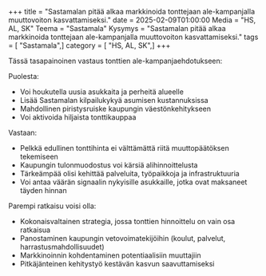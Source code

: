 +++
title = "Sastamalan pitää alkaa markkinoida tonttejaan ale-kampanjalla muuttovoiton kasvattamiseksi."
date = 2025-02-09T01:00:00
Media = "HS, AL, SK"
Teema = "Sastamala"
Kysymys = "Sastamalan pitää alkaa markkinoida tonttejaan ale-kampanjalla muuttovoiton kasvattamiseksi."
tags = [ "Sastamala",]
category = [ "HS, AL, SK",]
+++

Tässä tasapainoinen vastaus tonttien ale-kampanjaehdotukseen:

Puolesta:
- Voi houkutella uusia asukkaita ja perheitä alueelle
- Lisää Sastamalan kilpailukykyä asumisen kustannuksissa
- Mahdollinen piristysruiske kaupungin väestönkehitykseen
- Voi aktivoida hiljaista tonttikauppaa

Vastaan:
- Pelkkä edullinen tonttihinta ei välttämättä riitä muuttopäätöksen tekemiseen
- Kaupungin tulonmuodostus voi kärsiä alihinnoittelusta
- Tärkeämpää olisi kehittää palveluita, työpaikkoja ja infrastruktuuria
- Voi antaa väärän signaalin nykyisille asukkaille, jotka ovat maksaneet täyden hinnan

Parempi ratkaisu voisi olla:
- Kokonaisvaltainen strategia, jossa tonttien hinnoittelu on vain osa ratkaisua
- Panostaminen kaupungin vetovoimatekijöihin (koulut, palvelut, harrastusmahdollisuudet)
- Markkinoinnin kohdentaminen potentiaalisiin muuttajiin
- Pitkäjänteinen kehitystyö kestävän kasvun saavuttamiseksi